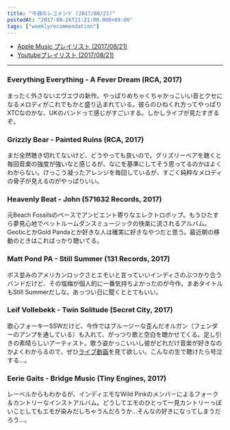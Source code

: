 ```yaml
---
title: "今週のレコメンド (2017/08/21)"
postedAt: "2017-08-26T21:21:00.000+09:00"
tags: ["weeklyrecommendation"]
---
```


* [Apple Music プレイリスト (2017/08/21)](https://itunes.apple.com/jp/playlist/%E4%BB%8A%E9%80%B1%E3%81%AE%E3%83%AC%E3%82%B3%E3%83%A1%E3%83%B3%E3%83%89-2017-08-21/idpl.u-06ox0YWIXJ91eD)
* [Youtubeプレイリスト (2017/08/21)](https://www.youtube.com/playlist?list=PLegnWsUgQaydXx8-hCLy0viWpWhXkM%5Fu0)

---

### Everything Everything - A Fever Dream (RCA, 2017)

まったく外さないエヴエヴの新作。やっぱりめちゃくちゃかっこいい音とクセになるメロディがこれでもかと盛り込まれている。彼らのひねくれ方ってやっぱりXTCなのかな、UKのバンドって感じがすごいする。しかしライブが見たすぎるぞ。

### Grizzly Bear - Painted Ruins (RCA, 2017)

まだ全然聴き切れてないけど、どうやっても良いので。グリズリーベアを聴くと毎回音楽の強度が強いなと感じるが、なにを基準にしてそう思ってるのかはよくわからない。けっこう凝ったアレンジを毎回しているが、すごく純粋なメロディの骨子が見えるのがやっぱりいい。

### Heavenly Beat - John (571632 Records, 2017)

元Beach Fossilsのベースでアンビエント寄りなエレクトロポップ。もうひたすら夢見心地でベットルームダンスミュージックの快楽に流されるアルバム。GeoticとかGold Pandaとか好きな人は確実に好きなやつだと思う。最近朝の移動のときはこればっかり聴いてる。

### Matt Pond PA - Still Summer (131 Records, 2017)

ボス並みのアメリカンロックさとエモいと言っていいインディさのぶつかり合うバンドだけど、その塩梅が個人的に一番気持ちよかったのが今作。まあタイトルもStill Summerだしな。あっつい日に聞くととてもいい。

### Leif Vollebekk - Twin Solitude (Secret City, 2017)

歌心フォーキーSSWだけど、今作ではブルージーな歪んだオルガン（フェンダーのアンプを通している）も入れて、がっつり歌と空白を聴かせてくる。足し引きの素晴らしいアーティスト。歌う姿かっこいいし彼がどれだけ音楽が好きなのかよくわからるので、ぜひ[ライブ動画](https://www.youtube.com/watch?v=GCDmFLXMGIs)を見て欲しい。こんなの生で聴けたら号泣する…。

### Eerie Gaits - Bridge Music (Tiny Engines, 2017)

レーベルからもわかるが、インディエモなWild Pinkのメンバーによるフォーク＆カントリーなインストアルバム。どうしてエモのひとって一見カントリーっぽいことしてもエモが染みだしちゃうんだろうか…そんなの好きになってしまうだろう…。